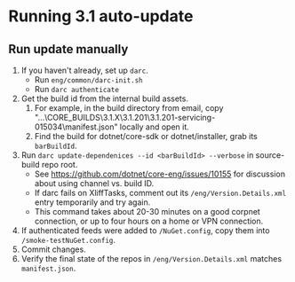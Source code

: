 # Running 3.1 auto-update

## Run update manually

1. If you haven't already, set up `darc`.
    * Run `eng/common/darc-init.sh`
    * Run `darc authenticate`
1. Get the build id from the internal build assets.
    1. For example, in the build directory from email, copy "...\CORE_BUILDS\3.1.X\3.1.201\3.1.201-servicing-015034\manifest.json"
    locally and open it.
    1. Find the build for dotnet/core-sdk or dotnet/installer, grab its `barBuildId`.
1. Run `darc update-dependenices --id <barBuildId> --verbose` in
    source-build repo root.
    * See <https://github.com/dotnet/core-eng/issues/10155> for
      discussion about using channel vs. build ID.
    * If darc fails on XliffTasks, comment out its `/eng/Version.Details.xml`
      entry temporarily and try again.
    * This command takes about 20-30 minutes on a good corpnet connection, or up to four hours on a home or VPN connection.
1. If authenticated feeds were added to `/NuGet.config`, copy them into `/smoke-testNuGet.config`.
1. Commit changes.
1. Verify the final state of the repos in `/eng/Version.Details.xml` matches `manifest.json`.